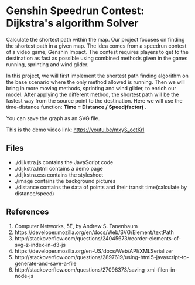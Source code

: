 <h1>Genshin Speedrun Contest: Dijkstra's algorithm Solver</h1>
<p>Calculate the shortest path within the map.
Our project focuses on finding the shortest path in a given map. The idea comes from a speedrun contest of a video game, Genshin Impact. The contest requires players to get to the destination as fast as possible using combined methods given in the game: running, sprinting and wind glider.

In this project, we will first implement the shortest path finding algorithm on the base scenario where the only method allowed is running. Then we will bring in more moving methods, sprinting and wind glider, to enrich our model.
After applying the different method, the shortest path will be the fastest way from the source point to the destination. Here we will use the time-distance function: **Time = Distance / Speed(factor)** .

You can save the graph as an SVG file.</p>

This is the demo video link: https://youtu.be/mxyS_octKrI

<h2>Files</h2>
<ul>
<li>./dijkstra.js contains the JavaScript code</li>
<li>./dijkstra.html contains a demo page</li>
<li>./dijkstra.css contains the stylesheet</li>
<li>./image contains the background pictures</li>
<li>./distance contains the data of points and their transit time(calculate by distance/speed)</li>
</ul>

<h2>References</h2>
<ol>
<li>Computer Networks, 5E, by Andrew S. Tanenbaum</li>
<li>https://developer.mozilla.org/en/docs/Web/SVG/Element/textPath</li>
<li>http://stackoverflow.com/questions/24045673/reorder-elements-of-svg-z-index-in-d3-js</li>
<li>https://developer.mozilla.org/en-US/docs/Web/API/XMLSerializer</li>
<li>http://stackoverflow.com/questions/2897619/using-html5-javascript-to-generate-and-save-a-file</li>
<li>http://stackoverflow.com/questions/27098373/saving-xml-filen-in-node-js</li>
</ol>
